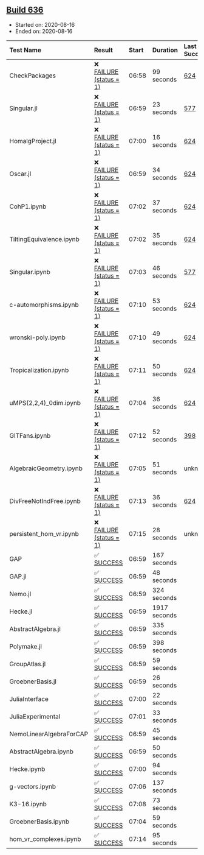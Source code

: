 ## [Build 636](https://oscarci.mathematik.uni-kl.de/job/oscar-stable/636/)

* Started on: 2020-08-16
* Ended on: 2020-08-16

| Test Name    | Result | Start | Duration | Last Success | First Failure |
|:-------------|:-------|:------|:---------|:-------------|:--------------|
| CheckPackages | ❌ [FAILURE (status = 1)](https://oscarci.mathematik.uni-kl.de/job/oscar-stable/636/artifact/logs/build-636/CheckPackages.log) | 06:58 | 99 seconds | [624](https://oscarci.mathematik.uni-kl.de/job/oscar-stable/624/) | [625](https://oscarci.mathematik.uni-kl.de/job/oscar-stable/625/) |
| Singular.jl | ❌ [FAILURE (status = 1)](https://oscarci.mathematik.uni-kl.de/job/oscar-stable/636/artifact/logs/build-636/Singular.jl.log) | 06:59 | 23 seconds | [577](https://oscarci.mathematik.uni-kl.de/job/oscar-stable/577/) | [578](https://oscarci.mathematik.uni-kl.de/job/oscar-stable/578/) |
| HomalgProject.jl | ❌ [FAILURE (status = 1)](https://oscarci.mathematik.uni-kl.de/job/oscar-stable/636/artifact/logs/build-636/HomalgProject.jl.log) | 07:00 | 16 seconds | [624](https://oscarci.mathematik.uni-kl.de/job/oscar-stable/624/) | [625](https://oscarci.mathematik.uni-kl.de/job/oscar-stable/625/) |
| Oscar.jl | ❌ [FAILURE (status = 1)](https://oscarci.mathematik.uni-kl.de/job/oscar-stable/636/artifact/logs/build-636/Oscar.jl.log) | 06:59 | 34 seconds | [624](https://oscarci.mathematik.uni-kl.de/job/oscar-stable/624/) | [625](https://oscarci.mathematik.uni-kl.de/job/oscar-stable/625/) |
| CohP1.ipynb | ❌ [FAILURE (status = 1)](https://oscarci.mathematik.uni-kl.de/job/oscar-stable/636/artifact/logs/build-636/CohP1.ipynb.log) | 07:02 | 37 seconds | [624](https://oscarci.mathematik.uni-kl.de/job/oscar-stable/624/) | [625](https://oscarci.mathematik.uni-kl.de/job/oscar-stable/625/) |
| TiltingEquivalence.ipynb | ❌ [FAILURE (status = 1)](https://oscarci.mathematik.uni-kl.de/job/oscar-stable/636/artifact/logs/build-636/TiltingEquivalence.ipynb.log) | 07:02 | 35 seconds | [624](https://oscarci.mathematik.uni-kl.de/job/oscar-stable/624/) | [625](https://oscarci.mathematik.uni-kl.de/job/oscar-stable/625/) |
| Singular.ipynb | ❌ [FAILURE (status = 1)](https://oscarci.mathematik.uni-kl.de/job/oscar-stable/636/artifact/logs/build-636/Singular.ipynb.log) | 07:03 | 46 seconds | [577](https://oscarci.mathematik.uni-kl.de/job/oscar-stable/577/) | [578](https://oscarci.mathematik.uni-kl.de/job/oscar-stable/578/) |
| c-automorphisms.ipynb | ❌ [FAILURE (status = 1)](https://oscarci.mathematik.uni-kl.de/job/oscar-stable/636/artifact/logs/build-636/c-automorphisms.ipynb.log) | 07:10 | 53 seconds | [624](https://oscarci.mathematik.uni-kl.de/job/oscar-stable/624/) | [625](https://oscarci.mathematik.uni-kl.de/job/oscar-stable/625/) |
| wronski-poly.ipynb | ❌ [FAILURE (status = 1)](https://oscarci.mathematik.uni-kl.de/job/oscar-stable/636/artifact/logs/build-636/wronski-poly.ipynb.log) | 07:10 | 49 seconds | [624](https://oscarci.mathematik.uni-kl.de/job/oscar-stable/624/) | [625](https://oscarci.mathematik.uni-kl.de/job/oscar-stable/625/) |
| Tropicalization.ipynb | ❌ [FAILURE (status = 1)](https://oscarci.mathematik.uni-kl.de/job/oscar-stable/636/artifact/logs/build-636/Tropicalization.ipynb.log) | 07:11 | 50 seconds | [624](https://oscarci.mathematik.uni-kl.de/job/oscar-stable/624/) | [625](https://oscarci.mathematik.uni-kl.de/job/oscar-stable/625/) |
| uMPS(2,2,4)_0dim.ipynb | ❌ [FAILURE (status = 1)](https://oscarci.mathematik.uni-kl.de/job/oscar-stable/636/artifact/logs/build-636/uMPS-2-2-4-_0dim.ipynb.log) | 07:04 | 36 seconds | [624](https://oscarci.mathematik.uni-kl.de/job/oscar-stable/624/) | [625](https://oscarci.mathematik.uni-kl.de/job/oscar-stable/625/) |
| GITFans.ipynb | ❌ [FAILURE (status = 1)](https://oscarci.mathematik.uni-kl.de/job/oscar-stable/636/artifact/logs/build-636/GITFans.ipynb.log) | 07:12 | 52 seconds | [398](https://oscarci.mathematik.uni-kl.de/job/oscar-stable/398/) | [399](https://oscarci.mathematik.uni-kl.de/job/oscar-stable/399/) |
| AlgebraicGeometry.ipynb | ❌ [FAILURE (status = 1)](https://oscarci.mathematik.uni-kl.de/job/oscar-stable/636/artifact/logs/build-636/AlgebraicGeometry.ipynb.log) | 07:05 | 51 seconds | unknown | unknown |
| DivFreeNotIndFree.ipynb | ❌ [FAILURE (status = 1)](https://oscarci.mathematik.uni-kl.de/job/oscar-stable/636/artifact/logs/build-636/DivFreeNotIndFree.ipynb.log) | 07:13 | 36 seconds | [624](https://oscarci.mathematik.uni-kl.de/job/oscar-stable/624/) | [625](https://oscarci.mathematik.uni-kl.de/job/oscar-stable/625/) |
| persistent_hom_vr.ipynb | ❌ [FAILURE (status = 1)](https://oscarci.mathematik.uni-kl.de/job/oscar-stable/636/artifact/logs/build-636/persistent_hom_vr.ipynb.log) | 07:15 | 28 seconds | unknown | unknown |
| GAP | ✅ [SUCCESS](https://oscarci.mathematik.uni-kl.de/job/oscar-stable/636/artifact/logs/build-636/GAP.log) | 06:59 | 167 seconds |  |  |
| GAP.jl | ✅ [SUCCESS](https://oscarci.mathematik.uni-kl.de/job/oscar-stable/636/artifact/logs/build-636/GAP.jl.log) | 06:59 | 48 seconds |  |  |
| Nemo.jl | ✅ [SUCCESS](https://oscarci.mathematik.uni-kl.de/job/oscar-stable/636/artifact/logs/build-636/Nemo.jl.log) | 06:59 | 324 seconds |  |  |
| Hecke.jl | ✅ [SUCCESS](https://oscarci.mathematik.uni-kl.de/job/oscar-stable/636/artifact/logs/build-636/Hecke.jl.log) | 06:59 | 1917 seconds |  |  |
| AbstractAlgebra.jl | ✅ [SUCCESS](https://oscarci.mathematik.uni-kl.de/job/oscar-stable/636/artifact/logs/build-636/AbstractAlgebra.jl.log) | 06:59 | 335 seconds |  |  |
| Polymake.jl | ✅ [SUCCESS](https://oscarci.mathematik.uni-kl.de/job/oscar-stable/636/artifact/logs/build-636/Polymake.jl.log) | 06:59 | 398 seconds |  |  |
| GroupAtlas.jl | ✅ [SUCCESS](https://oscarci.mathematik.uni-kl.de/job/oscar-stable/636/artifact/logs/build-636/GroupAtlas.jl.log) | 06:59 | 59 seconds |  |  |
| GroebnerBasis.jl | ✅ [SUCCESS](https://oscarci.mathematik.uni-kl.de/job/oscar-stable/636/artifact/logs/build-636/GroebnerBasis.jl.log) | 06:59 | 26 seconds |  |  |
| JuliaInterface | ✅ [SUCCESS](https://oscarci.mathematik.uni-kl.de/job/oscar-stable/636/artifact/logs/build-636/JuliaInterface.log) | 07:00 | 22 seconds |  |  |
| JuliaExperimental | ✅ [SUCCESS](https://oscarci.mathematik.uni-kl.de/job/oscar-stable/636/artifact/logs/build-636/JuliaExperimental.log) | 07:01 | 33 seconds |  |  |
| NemoLinearAlgebraForCAP | ✅ [SUCCESS](https://oscarci.mathematik.uni-kl.de/job/oscar-stable/636/artifact/logs/build-636/NemoLinearAlgebraForCAP.log) | 06:59 | 45 seconds |  |  |
| AbstractAlgebra.ipynb | ✅ [SUCCESS](https://oscarci.mathematik.uni-kl.de/job/oscar-stable/636/artifact/logs/build-636/AbstractAlgebra.ipynb.log) | 06:59 | 50 seconds |  |  |
| Hecke.ipynb | ✅ [SUCCESS](https://oscarci.mathematik.uni-kl.de/job/oscar-stable/636/artifact/logs/build-636/Hecke.ipynb.log) | 07:00 | 94 seconds |  |  |
| g-vectors.ipynb | ✅ [SUCCESS](https://oscarci.mathematik.uni-kl.de/job/oscar-stable/636/artifact/logs/build-636/g-vectors.ipynb.log) | 07:06 | 137 seconds |  |  |
| K3-16.ipynb | ✅ [SUCCESS](https://oscarci.mathematik.uni-kl.de/job/oscar-stable/636/artifact/logs/build-636/K3-16.ipynb.log) | 07:08 | 73 seconds |  |  |
| GroebnerBasis.ipynb | ✅ [SUCCESS](https://oscarci.mathematik.uni-kl.de/job/oscar-stable/636/artifact/logs/build-636/GroebnerBasis.ipynb.log) | 07:04 | 59 seconds |  |  |
| hom_vr_complexes.ipynb | ✅ [SUCCESS](https://oscarci.mathematik.uni-kl.de/job/oscar-stable/636/artifact/logs/build-636/hom_vr_complexes.ipynb.log) | 07:14 | 95 seconds |  |  |
